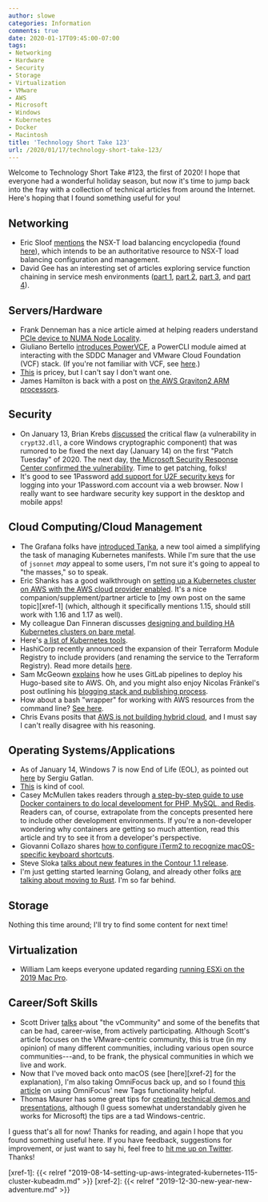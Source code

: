 ```yaml
---
author: slowe
categories: Information
comments: true
date: 2020-01-17T09:45:00-07:00
tags:
- Networking
- Hardware
- Security
- Storage
- Virtualization
- VMware
- AWS
- Microsoft
- Windows
- Kubernetes
- Docker
- Macintosh
title: 'Technology Short Take 123'
url: /2020/01/17/technology-short-take-123/
---
```


Welcome to Technology Short Take #123, the first of 2020! I hope that everyone had a wonderful holiday season, but now it's time to jump back into the fray with a collection of technical articles from around the Internet. Here's hoping that I found something useful for you!<!--more-->

## Networking

* Eric Sloof [mentions][link-27] the NSX-T load balancing encyclopedia (found [here][link-28]), which intends to be an authoritative resource to NSX-T load balancing configuration and management.
* David Gee has an interesting set of articles exploring service function chaining in service mesh environments ([part 1][link-30], [part 2][link-31], [part 3][link-32], and [part 4][link-33]).

## Servers/Hardware

* Frank Denneman has a nice article aimed at helping readers understand [PCIe device to NUMA Node Locality][link-1].
* Giuliano Bertello [introduces PowerVCF][link-6], a PowerCLI module aimed at interacting with the SDDC Manager and VMware Cloud Foundation (VCF) stack. (If you're not familiar with VCF, see [here][link-7].)
* [This][link-8] is pricey, but I can't say I don't want one.
* James Hamilton is back with a post on [the AWS Graviton2 ARM processors][link-11].

## Security

* On January 13, Brian Krebs [discussed][link-12] the critical flaw (a vulnerability in `crypt32.dll`, a core Windows cryptographic component) that was rumored to be fixed the next day (January 14) on the first "Patch Tuesday" of 2020. The next day, [the Microsoft Security Response Center confirmed the vulnerability][link-13]. Time to get patching, folks!
* It's good to see 1Password [add support for U2F security keys][link-24] for logging into your 1Password.com account via a web browser. Now I really want to see hardware security key support in the desktop and mobile apps!

## Cloud Computing/Cloud Management

* The Grafana folks have [introduced Tanka][link-2], a new tool aimed a simplifying the task of managing Kubernetes manifests. While I'm sure that the use of `jsonnet` _may_ appeal to some users, I'm not sure it's going to appeal to "the masses," so to speak.
* Eric Shanks has a good walkthrough on [setting up a Kubernetes cluster on AWS with the AWS cloud provider enabled][link-3]. It's a nice companion/supplement/partner article to [my own post on the same topic][xref-1] (which, although it specifically mentions 1.15, should still work with 1.16 and 1.17 as well).
* My colleague Dan Finneran discusses [designing and building HA Kubernetes clusters on bare metal][link-5].
* Here's [a list of Kubernetes tools][link-10].
* HashiCorp recently announced the expansion of their Terraform Module Registry to include providers (and renaming the service to the Terraform Registry). Read more details [here][link-19].
* Sam McGeown [explains][link-21] how he uses GitLab pipelines to deploy his Hugo-based site to AWS. Oh, and you might also enjoy Nicolas Fränkel's post outlining his [blogging stack and publishing process][link-22].
* How about a bash "wrapper" for working with AWS resources from the command line? [See here][link-23].
* Chris Evans posits that [AWS is not building hybrid cloud][link-26], and I must say I can't really disagree with his reasoning.

## Operating Systems/Applications

* As of January 14, Windows 7 is now End of Life (EOL), as pointed out [here][link-14] by Sergiu Gatlan.
* [This][link-15] is kind of cool.
* Casey McMullen takes readers through [a step-by-step guide to use Docker containers to do local development for PHP, MySQL, and Redis][link-16]. Readers can, of course, extrapolate from the concepts presented here to include other development environments. If you're a non-developer wondering why containers are getting so much attention, read this article and try to see it from a developer's perspective.
* Giovanni Collazo shares [how to configure iTerm2 to recognize macOS-specific keyboard shortcuts][link-18].
* Steve Sloka [talks about new features in the Contour 1.1 release][link-20].
* I'm just getting started learning Golang, and already other folks [are talking about moving to Rust][link-25]. I'm so far behind.

## Storage

Nothing this time around; I'll try to find some content for next time!

## Virtualization

* William Lam keeps everyone updated regarding [running ESXi on the 2019 Mac Pro][link-29].

## Career/Soft Skills

* Scott Driver [talks][link-4] about "the vCommunity" and some of the benefits that can be had, career-wise, from actively participating. Although Scott's article focuses on the VMware-centric community, this is true (in my opinion) of many different communities, including various open source communities---and, to be frank, the physical communities in which we live and work.
* Now that I've moved back onto macOS (see [here][xref-2] for the explanation), I'm also taking OmniFocus back up, and so I found [this article][link-9] on using OmniFocus' new Tags functionality helpful.
* Thomas Maurer has some great tips for [creating technical demos and presentations][link-17], although (I guess somewhat understandably given he works for Microsoft) the tips are a tad Windows-centric.

I guess that's all for now! Thanks for reading, and again I hope that you found something useful here. If you have feedback, suggestions for improvement, or just want to say hi, feel free to [hit me up on Twitter][link-99]. Thanks!

[link-1]: https://frankdenneman.nl/2020/01/10/pcie-device-numa-node-locality/
[link-2]: https://grafana.com/blog/2020/01/09/introducing-tanka-our-way-of-deploying-to-kubernetes/
[link-3]: https://theithollow.com/2020/01/13/deploy-kubernetes-on-aws/
[link-4]: https://virtualvt.wordpress.com/2020/01/13/why-do-we-vcommunity/
[link-5]: https://thebsdbox.co.uk/2020/01/02/Designing-Building-HA-bare-metal-Kubernetes-cluster/
[link-6]: https://blog.bertello.org/2020/01/introducing-powervcf/
[link-7]: https://www.cloudlabnode.com/articles/vmware-cloud-foundation-vcf-introduction/
[link-8]: https://linedock.co/products/macbook-13in-docking-station?variant=10786211233828
[link-9]: http://uncorrected.net/using-omnifocus-to-shape-your-day/
[link-10]: http://dockerlabs.collabnix.com/kubernetes/kubetools/
[link-11]: https://perspectives.mvdirona.com/2020/01/aws-graviton2/
[link-12]: https://krebsonsecurity.com/2020/01/cryptic-rumblings-ahead-of-first-2020-patch-tuesday/
[link-13]: https://msrc-blog.microsoft.com/2020/01/14/january-2020-security-updates-cve-2020-0601/
[link-14]: https://www.bleepingcomputer.com/news/microsoft/windows-7-reaches-end-of-life-tomorrow-what-you-need-to-know/
[link-15]: https://github.com/seemoo-lab/opendrop
[link-16]: https://medium.com/better-programming/php-how-to-run-your-entire-development-environment-in-docker-containers-on-macos-787784e94f9a
[link-17]: https://www.thomasmaurer.ch/2020/01/how-to-create-great-tech-demos-and-presentations/
[link-18]: https://gcollazo.com/making-iterm-2-work-with-normal-mac-osx-keyboard-shortcuts/
[link-19]: https://www.hashicorp.com/blog/announcing-providers-in-the-new-terraform-registry/
[link-20]: https://projectcontour.io/announcing-contour-1.1/
[link-21]: https://www.definit.co.uk/2020/01/using-gitlab-pipelines-to-deploy-hugo-sites-to-aws/
[link-22]: https://blog.frankel.ch/my-blogging-stack-publishing-process/
[link-23]: https://github.com/bash-my-aws/bash-my-aws/
[link-24]: https://blog.1password.com/introducing-support-for-u2f-security-keys/
[link-25]: http://networkstatic.net/getting-started-with-the-rust-programming-language/
[link-26]: https://www.architecting.it/blog/aws-not-hybrid-cloud/
[link-27]: https://www.ntpro.nl/blog/archives/3551-NSX-T-LB-Encyclopedia.html
[link-28]: https://communities.vmware.com/docs/DOC-40434
[link-29]: https://www.virtuallyghetto.com/2020/01/esxi-on-the-new-2019-apple-mac-pro.html
[link-30]: http://ipengineer.net/2019/11/pt1-composition-in-network-service-meshes/
[link-31]: http://ipengineer.net/2019/11/pt2-composition-in-network-service-meshes/
[link-32]: http://ipengineer.net/2019/11/pt3-composition-in-network-service-meshes/
[link-33]: http://ipengineer.net/2019/11/pt4-composition-in-network-service-meshes/
[link-99]: https://twitter.com/scott_lowe
[xref-1]: {{< relref "2019-08-14-setting-up-aws-integrated-kubernetes-115-cluster-kubeadm.md" >}}
[xref-2]: {{< relref "2019-12-30-new-year-new-adventure.md" >}}
